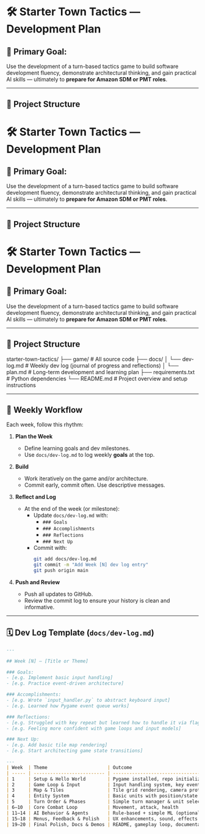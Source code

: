 # 🛠️ Starter Town Tactics — Development Plan

## 🌟 Primary Goal:

Use the development of a turn-based tactics game to build software development fluency, demonstrate architectural thinking, and gain practical AI skills — ultimately to **prepare for Amazon SDM or PMT roles**.

---

## 📂 Project Structure

# 🛠️ Starter Town Tactics — Development Plan

## 🌟 Primary Goal:

Use the development of a turn-based tactics game to build software development fluency, demonstrate architectural thinking, and gain practical AI skills — ultimately to **prepare for Amazon SDM or PMT roles**.

---

## 📂 Project Structure

# 🛠️ Starter Town Tactics — Development Plan

## 🌟 Primary Goal:

Use the development of a turn-based tactics game to build software development fluency, demonstrate architectural thinking, and gain practical AI skills — ultimately to **prepare for Amazon SDM or PMT roles**.

---

## 📂 Project Structure

starter-town-tactics/
├── game/ # All source code
├── docs/
│ └── dev-log.md # Weekly dev log (journal of progress and reflections)
│ └── plan.md # Long-term development and learning plan
├── requirements.txt # Python dependencies
└── README.md # Project overview and setup instructions


---

## 🔁 Weekly Workflow

Each week, follow this rhythm:

1. **Plan the Week**

   - Define learning goals and dev milestones.
   - Use `docs/dev-log.md` to log weekly **goals** at the top.

2. **Build**

   - Work iteratively on the game and/or architecture.
   - Commit early, commit often. Use descriptive messages.

3. **Reflect and Log**

   - At the end of the week (or milestone):
     - Update `docs/dev-log.md` with:
       - `### Goals`
       - `### Accomplishments`
       - `### Reflections`
       - `### Next Up`
     - Commit with:
       ```bash
       git add docs/dev-log.md
       git commit -m "Add Week [N] dev log entry"
       git push origin main
       ```

4. **Push and Review**

   - Push all updates to GitHub.
   - Review the commit log to ensure your history is clean and informative.

---

## 🗓️ Dev Log Template (`docs/dev-log.md`)

```markdown
---

## Week [N] — [Title or Theme]

### Goals:
- [e.g. Implement basic input handling]
- [e.g. Practice event-driven architecture]

### Accomplishments:
- [e.g. Wrote `input_handler.py` to abstract keyboard input]
- [e.g. Learned how Pygame event queue works]

### Reflections:
- [e.g. Struggled with key repeat but learned how to handle it via flags]
- [e.g. Feeling more confident with game loops and input models]

### Next Up:
- [e.g. Add basic tile map rendering]
- [e.g. Start architecting game state transitions]

---
| Week  | Theme                      | Outcome                                             |
| ----- | -------------------------- | --------------------------------------------------- |
| 1     | Setup & Hello World        | Pygame installed, repo initialized, dev log started |
| 2     | Game Loop & Input          | Input handling system, key events                   |
| 3     | Map & Tiles                | Tile grid rendering, camera prototype               |
| 4     | Entity System              | Basic units with position/state                     |
| 5     | Turn Order & Phases        | Simple turn manager & unit selection                |
| 6–10  | Core Combat Loop           | Movement, attack, health                            |
| 11–14 | AI Behavior & Agents       | Rule-based + simple ML (optional)                   |
| 15–18 | Menus, Feedback & Polish   | UX enhancements, sound, effects                     |
| 19–20 | Final Polish, Docs & Demos | README, gameplay loop, documentation                |




